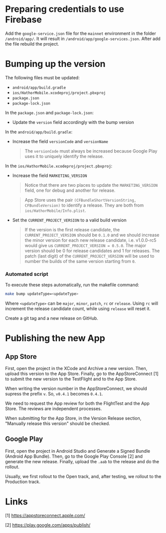 # Preparing credentials to use Firebase

Add the `google-service.json` file for the `mainnet` environment in the folder `/android/app/`. It will result in `/android/app/google-services.json`. After add the file rebuild the project.


# Bumping up the version

The following files must be updated:
- `android/app/build.gradle`
- `ios/HathorMobile.xcodeproj/project.pbxproj`
- `package.json`
- `package-lock.json`

In the `package.json` and `package-lock.json`:
- Update the `version` field accordingly with the bump version

In the `android/app/build.gradle`:
- Increase the field `versionCode` and `versionName`

  > The `versionCode` must always be increased because Google Play uses it to uniquely identify the release.

In the `ios/HathorMobile.xcodeproj/project.pbxproj`:
- Increase the field `MARKETING_VERSION` 

  > Notice that there are two places to update the `MARKETING_VERSION` field, one for debug and another for release.

  > App Store uses the pair `(CFBundleShortVersionString, CFBundleVersion)` to identify a release. They are both from `ios/HathorMobile/Info.plist`.

- Set the `CURRENT_PROJECT_VERSION` to a valid build version

  > If the version is the first release candidate, the `CURRENT_PROJECT_VERSION` should be `0.1.0` and we should increase the minor version for each new release candidate, i.e. v1.0.0-rc5 would give us `CURRENT_PROJECT_VERSION = 0.5.0`.
  > The major version should be 0 for release candidates and 1 for releases.
  > The patch (last digit) of the `CURRENT_PROJECT_VERSION` will be used to number the builds of the same version starting from `0`.

### Automated script
To execute these steps automatically, run the makefile command:
```sh
make bump updateType=<updateType>
```
Where `<updateType>` can be `major`, `minor`, `patch`, `rc` or `release`. Using `rc` will increment the release candidate count, while using `release` will reset it.

Create a git tag and a new release on GitHub.

# Publishing the new App

## App Store

First, open the project in the XCode and Archive a new version. Then, upload this version to the App Store. Finally, go to the AppStoreConnect [1] to submit the new version to the TestFlight and to the App Store.

When writing the version number in the AppStoreConnect, we should supress the prefix `v`. So, `v0.4.1` becomes `0.4.1`.

We need to request the App review for both the FlightTest and the App Store. The reviews are independent processes.

When submitting for the App Store, in the Version Release section, "Manually release this version" should be checked.


## Google Play

First, open the project in Android Studio and Generate a Signed Bundle (Android App Bundle). Then, go to the Google Play Console [2] and generate the new release. Finally, upload the `.aab` to the release and do the rollout.

Usually, we first rollout to the Open track, and, after testing, we rollout to the Production track.


# Links

[1] https://appstoreconnect.apple.com/

[2] https://play.google.com/apps/publish/
